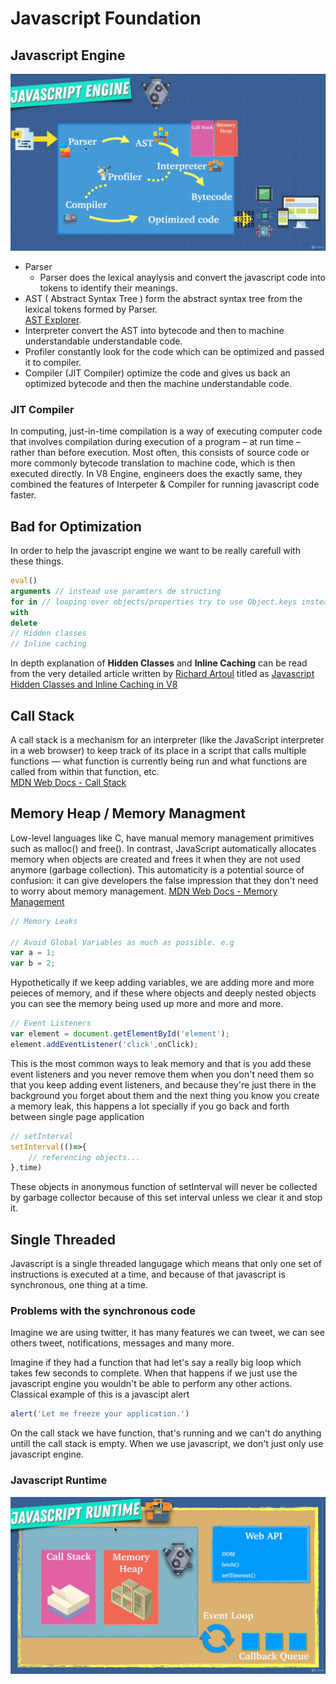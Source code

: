 # Javascript Foundation

## Javascript Engine

![Javascript Engine](assets/javascript_engine.png "Javascript Engine")

- Parser
  - Parser does the lexical anaylysis and convert the javascript code into tokens to identify their meanings.
- AST ( Abstract Syntax Tree ) form the abstract syntax tree from the lexical tokens formed by Parser.  
[AST Explorer](https://astexplorer.net/).
- Interpreter convert the AST into bytecode and then to machine understandable understandable code.
- Profiler constantly look for the code which can be optimized and passed it to compiler.
- Compiler (JIT Compiler) optimize the code and gives us back an optimized bytecode and then the machine understandable code.

### JIT Compiler

In computing, just-in-time compilation is a way of executing computer code that involves compilation during execution of a program – at run time – rather than before execution. Most often, this consists of source code or more commonly bytecode translation to machine code, which is then executed directly.
In V8 Engine, engineers does the exactly same, they combined the features of Interpeter & Compiler for running javascript code faster.

## Bad for Optimization

In order to help the javascript engine we want to be really carefull with these things.

```js
eval()
arguments // instead use paramters de structing
for in // looping over objects/properties try to use Object.keys instead
with
delete
// Hidden classes
// Inline caching
```

In depth explanation of **Hidden Classes** and **Inline Caching** can be read from the very detailed article written by [Richard Artoul](https://github.com/richardartoul) titled as [Javascript Hidden Classes and Inline Caching in V8](https://richardartoul.github.io/jekyll/update/2015/04/26/hidden-classes.html)

## Call Stack

A call stack is a mechanism for an interpreter (like the JavaScript interpreter in a web browser) to keep track of its place in a script that calls multiple functions — what function is currently being run and what functions are called from within that function, etc.  
[MDN Web Docs - Call Stack](https://developer.mozilla.org/en-US/docs/Glossary/Call_stack)

## Memory Heap / Memory Managment

Low-level languages like C, have manual memory management primitives such as malloc() and free(). In contrast, JavaScript automatically allocates memory when objects are created and frees it when they are not used anymore (garbage collection). This automaticity is a potential source of confusion: it can give developers the false impression that they don't need to worry about memory management.
[MDN Web Docs - Memory Management](https://developer.mozilla.org/en-US/docs/Web/JavaScript/Memory_Management)

```js
// Memory Leaks

// Avoid Global Variables as much as possible. e.g
var a = 1;
var b = 2;
```

Hypothetically if we keep adding variables, we are adding more and more peieces of memory, and if these where objects and deeply nested objects you can see the memory being used up more and more and more.

```js
// Event Listeners
var element = document.getElementById('element');
element.addEventListener('click',onClick);
```

This is the most common ways to leak memory and that is you add these event listeners and you never remove them when you don't need them so that you keep adding event listeners, and because they're just there in the background you forget about them and the next thing you know you create a memory leak, this happens a lot specially if you go back and forth between single page application

```js
// setInterval
setInterval(()=>{
    // referencing objects...
},time)
```

These objects in anonymous function of setInterval will never be collected by garbage collector because of this set interval unless we clear it and stop it.

## Single Threaded

Javascript is a single threaded langugage which means that only one set of instructions is executed at a time, and because of that javascript is synchronous, one thing at a time.

### Problems with the synchronous code

Imagine we are using twitter, it has many features we can tweet, we can see others tweet, notifications, messages and many more.

Imagine if they had a function that had let's say a really big loop which takes few seconds to complete. When that happens if we just use the javascript engine you wouldn't be able to perform any other actions. Classical example of this is a javascipt alert

```js
alert('Let me freeze your application.')
```

On the call stack we have function, that's running and we can't do anything untill the call stack is empty.
When we use javascript, we don't just only use javascript engine.

### Javascript Runtime

![Javascript Runtime](assets/javascript_runtime.png "Javascript Runtime")
